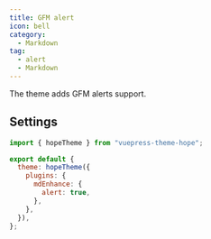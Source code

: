 ```yaml
---
title: GFM alert
icon: bell
category:
  - Markdown
tag:
  - alert
  - Markdown
---
```


The theme adds GFM alerts support.

<!-- more -->

## Settings

```js {7} title=".vuepress/config.js"
import { hopeTheme } from "vuepress-theme-hope";

export default {
  theme: hopeTheme({
    plugins: {
      mdEnhance: {
        alert: true,
      },
    },
  }),
};
```

<!-- @include: @md-enhance/guide/stylize/alert.md#after -->
